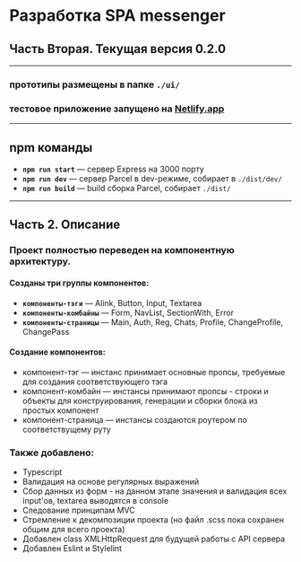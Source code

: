 # Разработка SPA messenger 
## Часть Вторая. Текущая версия 0.2.0
---
### **прототипы размещены в папке `./ui/`**

### тестовое приложение запущено на [Netlify.app](https://middle-spa-aleksakko.netlify.app/)
---
## npm команды

- **`npm run start`** — сервер Express на 3000 порту
- **`npm run dev`** — сервер Parcel в dev-режиме, собирает в `./dist/dev/`
- **`npm run build`** — build сборка Parcel, собирает `./dist/`
---
## Часть 2. Описание

### Проект полностью переведен на компонентную архитектуру.
#### Созданы три группы компонентов:

- **`компоненты-тэги`** — Alink, Button, Input, Textarea
- **`компоненты-комбайны`** — Form, NavList, SectionWith, Error
- **`компоненты-страницы`** — Main, Auth, Reg, Chats, Profile, ChangeProfile, ChangePass

#### Создание компонентов:

- компонент-тэг — инстанс принимает основные пропсы, требуемые для создания соответствующего тэга
- компонент-комбайн — инстансы принимают пропсы - строки и объекты для конструирования, генерации и сборки блока из простых компонент
- компонент-страница — инстансы создаются роутером по соответствущему руту

### Также добавлено:
- Typescript
- Валидация на основе регулярных выражений
- Сбор данных из форм - на данном этапе значения и валидация всех input'ов, textarea выводятся в console
- Следование принципам MVC
- Стремление к декомпозиции проекта (но файл .scss пока сохранен общим для всего проекта)
- Добавлен class XMLHttpRequest для будущей работы с API сервера
- Добавлен Eslint и Stylelint
